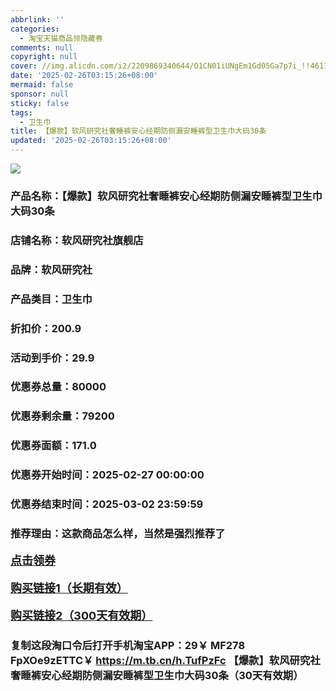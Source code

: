 ```yaml
---
abbrlink: ''
categories:
  - 淘宝天猫商品领隐藏券
comments: null
copyright: null
cover: //img.alicdn.com/i2/2209869340644/O1CN01iUNgEm1Gd05Ga7p7i_!!4611686018427387876-0-item_pic.jpg
date: '2025-02-26T03:15:26+08:00'
mermaid: false
sponsor: null
sticky: false
tags:
  - 卫生巾
title: 【爆款】软风研究社奢睡裤安心经期防侧漏安睡裤型卫生巾大码30条
updated: '2025-02-26T03:15:26+08:00'
--- 
```


![](//img.alicdn.com/i2/2209869340644/O1CN01iUNgEm1Gd05Ga7p7i_!!4611686018427387876-0-item_pic.jpg)

### 产品名称：【爆款】软风研究社奢睡裤安心经期防侧漏安睡裤型卫生巾大码30条
### 店铺名称：软风研究社旗舰店
### 品牌：软风研究社
### 产品类目：卫生巾
### 折扣价：200.9
### 活动到手价：29.9
### 优惠券总量：80000
### 优惠券剩余量：79200
### 优惠券面额：171.0
### 优惠券开始时间：2025-02-27 00:00:00	
### 优惠券结束时间：2025-03-02 23:59:59	
### 推荐理由：这款商品怎么样，当然是强烈推荐了

<p style="font-size: 18px; font-weight: bold;">
  <a href="https://uland.taobao.com/coupon/edetail?e=3Put97s019ulhHvvyUNXZfh8CuWt5YH5OVuOuRD5gLJMmdsrkidbOWBzzpT26idJWRITCRSdLdvLOm8coqmUVbzHhZIlMGfj%2FTHQORoFRKXtCdFpnYy3sMT%2BrTMbdp%2Ff5z5R0BGn5VvyMW3eIAWKRa6LeGhgJY%2B%2F7NjcxRIBfQbVM%2Fe4LpP7Oq9ple94x%2FzCC1wjpGcctXMYO3wUvWolnjAH9YwF2Xnjl9JUUlFRIV%2BKKoz%2FahSTdjW6CW2SaWtRHsHfkY5nVlAaQcAM%2FbthaxIhYWanhpcQg1ujtTtqJCwO2%2BdKlNeuj%2BbkbqaV79%2Fq1UiaTGdmDGmxfCnjenKqnEwNBUbTsArs&traceId=0b515d4517407227641888116d126c&union_lens=lensId%3AOPT%401740722770%4021508ab6_0de1_1954b2992c9_1e43%4001%40eyJmbG9vcklkIjo3MzM1NH0ie" target="_blank">点击领券</a>
</p>
<p style="font-size: 18px; font-weight: bold;">
  <a href="https://s.click.taobao.com/t?e=m%3D2%26s%3DGfQy5nZAs6Fw4vFB6t2Z2ueEDrYVVa64K7Vc7tFgwiHjf2vlNIV67uW8xal2bDKcwg1qdhPjl1T3ID%2FV1RqsF4wnCJeELi4I%2FIEn%2BS1IjHAB0ghlTd7WlZVm%2FOAUUFw71qrpxiwMoCNxc1AtbZGVS3yh1CBq0%2F787ZI7kOEva0HNEPXytV9ALoS4zvCRUrquxFJ0YZ0JPvWCpkLv%2Boy1V7bdpYyTQ69L5ha%2FyCVk%2FIWHENOhTPI42kNLtsaNEUB8CCXHVrewXQFP7qa1tU3ZgS3jKrSQZrKg2Ri9Bm4jDHegZ4hAvgWL0byTdggPy4HCkSFNZLGUQAkhhQs2DjqgEA%3D%3D" target="_blank">购买链接1（长期有效）</a>
</p>
<p style="font-size: 18px; font-weight: bold;">
  <a href="https://s.click.taobao.com/mWOHRYs" target="_blank">购买链接2（300天有效期）</a>
</p>

### 复制这段淘口令后打开手机淘宝APP：29￥ MF278 FpXOe9zETTC￥ https://m.tb.cn/h.TufPzFc  【爆款】软风研究社奢睡裤安心经期防侧漏安睡裤型卫生巾大码30条（30天有效期）
